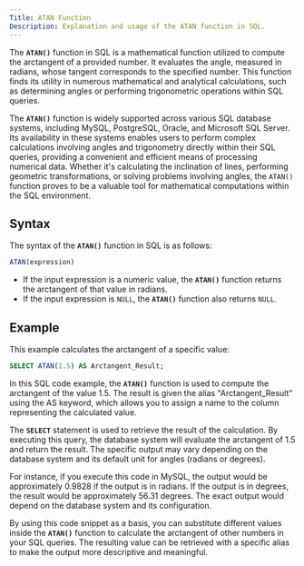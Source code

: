```yaml
---
Title: ATAN Function
Description: Explanation and usage of the ATAN function in SQL.
---
```


The **`ATAN()`** function in SQL is a mathematical function utilized to compute the arctangent of a provided number. It evaluates the angle, measured in radians, whose tangent corresponds to the specified number. This function finds its utility in numerous mathematical and analytical calculations, such as determining angles or performing trigonometric operations within SQL queries.

The **`ATAN()`** function is widely supported across various SQL database systems, including MySQL, PostgreSQL, Oracle, and Microsoft SQL Server. Its availability in these systems enables users to perform complex calculations involving angles and trigonometry directly within their SQL queries, providing a convenient and efficient means of processing numerical data. Whether it's calculating the inclination of lines, performing geometric transformations, or solving problems involving angles, the `ATAN()` function proves to be a valuable tool for mathematical computations within the SQL environment.

## Syntax

The syntax of the **`ATAN()`** function in SQL is as follows:

```sql
ATAN(expression)
```

- If the input expression is a numeric value, the **`ATAN()`** function returns the arctangent of that value in radians.
- If the input expression is `NULL`, the **`ATAN()`** function also returns `NULL`.

## Example

This example calculates the arctangent of a specific value:

```sql
SELECT ATAN(1.5) AS Arctangent_Result;
```

In this SQL code example, the **`ATAN()`** function is used to compute the arctangent of the value 1.5. The result is given the alias "Arctangent_Result" using the AS keyword, which allows you to assign a name to the column representing the calculated value.

The **`SELECT`** statement is used to retrieve the result of the calculation. By executing this query, the database system will evaluate the arctangent of 1.5 and return the result. The specific output may vary depending on the database system and its default unit for angles (radians or degrees).

For instance, if you execute this code in MySQL, the output would be approximately 0.9828 if the output is in radians. If the output is in degrees, the result would be approximately 56.31 degrees. The exact output would depend on the database system and its configuration.

By using this code snippet as a basis, you can substitute different values inside the **`ATAN()`** function to calculate the arctangent of other numbers in your SQL queries. The resulting value can be retrieved with a specific alias to make the output more descriptive and meaningful.
